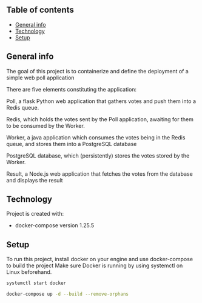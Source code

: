 ## Table of contents
* [General info](#general-info)
* [Technology](#technology)
* [Setup](#setup)

## General info

The goal of this project is to containerize and define the deployment of a simple web poll application

There are five elements constituting the application:

Poll, a flask Python web application that gathers votes and push them into a Redis queue.

Redis, which holds the votes sent by the Poll application, awaiting for them to be consumed by the Worker.

Worker, a java application which consumes the votes being in the Redis queue, and stores them into a PostgreSQL database

PostgreSQL database, which (persistently) stores the votes stored by the Worker.

Result, a Node.js web application that fetches the votes from the database and displays the result


## Technology
Project is created with:
* docker-compose version 1.25.5

## Setup
To run this project, install docker on your engine and use docker-compose to build the project
Make sure Docker is running by using systemctl on Linux beforehand.
```sh
systemctl start docker
```
```sh
docker-compose up -d --build --remove-orphans
```
